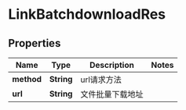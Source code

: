 # LinkBatchdownloadRes

## Properties
Name | Type | Description | Notes
------------ | ------------- | ------------- | -------------
**method** | **String** | url请求方法 | 
**url** | **String** | 文件批量下载地址 | 
